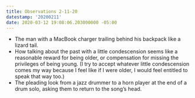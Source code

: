 ```yaml
---
title: Observations 2-11-20
datestamp: '20200211'
date: 2020-03-12 19:08:06.203000000 -05:00
---
```


- The man with a MacBook charger trailing behind his backpack like a lizard tail.
- How talking about the past with a little condescension seems like a reasonable reward for being older, or compensation for missing the privileges of being young. (I try to accept whatever little condescension comes my way because I feel like if I were older, I would feel entitled to speak that way too.)
- The pleading look from a jazz drummer to a horn player at the end of a drum solo, asking them to return to the song’s head.
